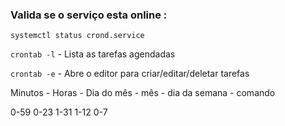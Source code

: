 ### Valida se o serviço esta online :

```systemctl status crond.service```

```crontab -l``` - Lista as tarefas agendadas

```crontab -e``` - Abre o editor para criar/editar/deletar tarefas

Minutos   -   Horas  -   Dia do mês   -  mês   -  dia da semana   -   comando

0-59          0-23       1-31            1-12      0-7        

